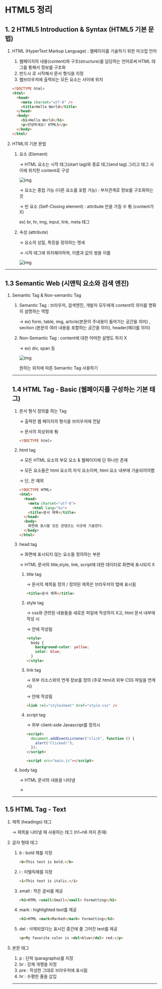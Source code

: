 # HTML5 정리

## 1. 2 HTML5 Introduction & Syntax (HTML5 기본 문법)

1. HTML (HyperText Markup Language) : 웹페이지를 기술하기 위한 마크업 언어

   1. 웹페이지의 내용(content)와 구조(structure)를 담당하는 언어로써 HTML 태그를 통해서 정보를 구조화
   2. 반드시 <!DOCYPE html>로 시작해서 문서 형식을 지정
   3. 웹브라우저에 출력되는 모든 요소는 <body> </body> 사이에 위치

   ```html
   <!DOCTYPE html>
   <html>
     <head>
       <meta charset="utf-8" />
       <title>Hello World</title>
     </head>
     <body>
       <h1>Hello World</h1>
       <p>안녕하세요! HTML5</p>
     </body>
   </html>
   ```

1. HTML의 기본 문법

   1. 요소 (Element)

      → HTML 요소는 시작 태그(start tag)와 종료 태그(end tag) 그리고 태그 사이에 위치한 content로 구성

      ![img](https://file.notion.so/f/s/9480a121-db3a-4808-9ea8-a969bd4785c0/Untitled.png?id=41490a76-6ec6-4056-a47e-b2e04e901de1&table=block&spaceId=e8de49d9-29cd-4578-abb7-f03bed67e2c5&expirationTimestamp=1683028177391&signature=8JJScwJadcL-aNsoEEDro-7sS6V-d1xMcEXIXYi7FQI&downloadName=Untitled.png)

      → 요소는 중첩 가능 (다른 요소를 포함 가능) : 부자관계로 정보를 구조화하는 것

      → 빈 요소 (Self-Closing element) : attribute 만을 가질 수 有 (content가 X)

      ex) br, hr, img, input, link, meta 태그

   2. 속성 (attribute)

      → 요소의 성질, 특징을 정의하는 명세

      → 시작 태그에 위치해야하며, 이름과 값의 쌍을 이룸

      ![img](https://s3-us-west-2.amazonaws.com/secure.notion-static.com/23d7684c-aef5-4098-bfa6-b76b6e6349e2/Untitled.png)

---

## 1.3 Semantic Web (시맨틱 요소와 검색 엔진)

1. Semantic Tag & Non-semantic Tag

   1. Semantic Tag : 브라우저, 검색엔진, 개발자 모두에게 content의 의미를 명확히 설명하는 역할

      → ex) form, table, img, article(본문의 주내용이 들어가는 공간을 의미) , section (본문의 여러 내용을 포함하는 공간을 의미), header(헤더를 의미)

   2. Non-Semantic Tag : content에 대한 어떠한 설명도 하지 X

      → ex) div, span 등

      ![img](https://s3-us-west-2.amazonaws.com/secure.notion-static.com/c04b03bb-ddf9-4501-af47-e5d8c09e37aa/Untitled.png)

      원하는 위치에 따른 Semantic Tag 사용하기

   ***

   ## 1.4 HTML Tag - Basic (웹페이지를 구성하는 기본 태그)

   1. 문서 형식 정의를 하는 Tag

      → 출력한 웹 페이지의 형식을 브라우저에 전달

      → 문서의 최상위에 有

      ```html
      <!DOCTYPE html>
      ```

   2. html tag

      → 모든 HTML 요소의 부모 요소 & 웹페이지에 단 하나만 존재

      → 모든 요소들은 html 요소의 자식 요소이며, html 요소 내부에 기술되어야함

      → 단, <!Doctype html>은 예외

      ```html
      <!DOCTYPE HTML>
      <html>
        <head>
          <meta charset="utf-8">
      		<html lang="ko">
          <title>문서 제목</title>
        </head>
        <body>
          화면에 표시할 모든 콘텐츠는 이곳에 기술한다.
        </body>
      </html>
      ```

   3. head tag <head> </head>

      → 화면에 표시되지 않는 요소들 정의하는 부분

      → HTML 문서의 title,style, link, script에 대한 데이터로 화면에 표시되지 X

      1. title tag

         → 문서의 제목을 정의 / 정의된 제목은 브라우저의 탭에 표시됨

         ```html
         <title>문서 제목</title>
         ```

      2. style tag

         → css와 관련된 내용들을 새로운 파일에 작성하지 X고, html 문서 내부에 작성 시

         → <head> </head> 안에 작성됨

         ```html
         <style>
           body {
             background-color: yellow;
             color: blue;
           }
         </style>
         ```

      3. link tag

         → 외부 리소스와의 연계 정보를 정의 (주로 html과 외부 CSS 파일을 연계 시)

         → <head> </head> 안에 작성됨

         ```html
         <link rel="stylesheet" href="style.css" />
         ```

      4. script tag

         → 외부 client-side Javascript를 정의시

         ```html
         <script>
           document.addEventListener("click", function () {
             alert("Clicked!");
           });
         </script>
         ```

         ```html
         <script src="main.js"></script>
         ```

   4. body tag

      → HTML 문서의 내용을 나타냄

      → <body> </body>

   ***

## 1.5 HTML Tag - Text

1. 제목 (headings) 태그

   → 제목을 나타낼 때 사용하는 태그 (h1~h6 까지 존재)

2. 글자 형태 태그

   1. b : bold 체를 지정

      ```html
      <b>This text is bold.</b>
      ```

   2. i : 이텔릭체를 지정

      ```html
      <i>This text is italic.</i>
      ```

   3. small : 작은 글씨를 제공

      ```html
      <h2>HTML <small>Small</small> Formatting</h2>
      ```

   4. mark : highlighted text를 제공

      ```html
      <h2>HTML <mark>Marked</mark> Formatting</h2>
      ```

   5. del : 삭제되었다는 표시인 중간에 줄 그어진 text를 제공

      ```html
      <p>My favorite color is <del>blue</del> red.</p>
      ```

3. 본문 태그
   1. p : 단락 (paragraphs)를 지정
   2. br : 강제 개행을 지정
   3. pre : 작성한 그대로 브라우저에 표시됨
   4. hr : 수평한 줄을 삽입
   ***
